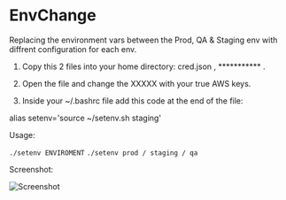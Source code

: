 # EnvChange


Replacing the environment vars between the Prod, QA & Staging env with diffrent configuration for each env.
 

1) Copy this 2 files into your home directory:  cred.json , *********** .

2) Open the file and change the XXXXX with your true AWS keys. 

3) Inside your ~/.bashrc file add this code at the end of the file:

alias setenv='source ~/setenv.sh staging'


Usage:

```./setenv ENVIROMENT```
```./setenv prod / staging / qa```


Screenshot:

![Screenshot](Screenshot.png)


